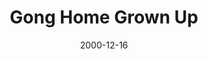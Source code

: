 ---
layout: message
category: message
series: "Home for the Holidays"
title: "Gong Home Grown Up"
date: 2000-12-16
audio-description: "See how we can use our time at home during the holidays to develop healthier, more real relationships with our families. "
audio: ""
audio-title: "Gong Home Grown Up"
audio-duration: ":"
---
